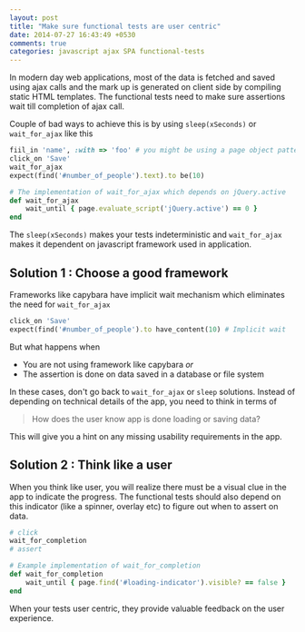 ```yaml
---
layout: post
title: "Make sure functional tests are user centric"
date: 2014-07-27 16:43:49 +0530
comments: true
categories: javascript ajax SPA functional-tests
---
```


In modern day web applications, most of the data is fetched and saved using ajax calls and the mark up is generated on client side by compiling static HTML templates. The functional tests need to make sure assertions wait till completion of ajax call.

Couple of bad ways to achieve this is by using `sleep(xSeconds)` or `wait_for_ajax` like this

<!-- More -->

``` ruby
fiil_in 'name', :with => 'foo' # you might be using a page object pattern in real code
click_on 'Save' 
wait_for_ajax
expect(find('#number_of_people').text).to be(10)

# The implementation of wait_for_ajax which depends on jQuery.active
def wait_for_ajax
	wait_until { page.evaluate_script('jQuery.active') == 0 }
end
```

The `sleep(xSeconds)` makes your tests indeterministic and `wait_for_ajax` makes it dependent on javascript framework used in application. 

## Solution 1 : Choose a good framework

Frameworks like capybara have implicit wait mechanism which eliminates the need for `wait_for_ajax`

``` ruby
click_on 'Save' 
expect(find('#number_of_people').to have_content(10) # Implicit wait
```

But what happens when

* You are not using framework like capybara *or*
* The assertion is done on data saved in a database or file system

 In these cases, don't go back to `wait_for_ajax` or `sleep` solutions. Instead of depending on technical details of the app, you need to think in terms of

> How does the user know app is done loading or saving data?

This will give you a hint on any missing usability requirements in the app. 

## Solution 2 : Think like a user

When you think like user, you will realize there must be a visual clue in the app to indicate the progress. The functional tests should also depend on this indicator (like a spinner, overlay etc) to figure out when to assert on data.

``` ruby
# click
wait_for_completion
# assert

# Example implementation of wait_for_completion
def wait_for_completion
	wait_until { page.find('#loading-indicator').visible? == false }
end
```

When your tests user centric, they provide valuable feedback on the user experience.